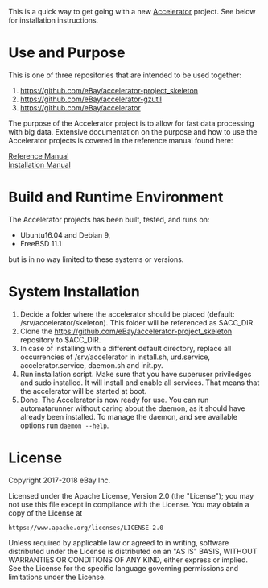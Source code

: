 
This is a quick way to get going with a new
[Accelerator](https://github.com/eBay/accelerator)
project.  See below for installation instructions.



Use and Purpose
===============

This is one of three repositories that are intended to be used together:
1.    https://github.com/eBay/accelerator-project_skeleton
2.    https://github.com/eBay/accelerator-gzutil
3.    https://github.com/eBay/accelerator

The purpose of the Accelerator project is to allow for fast data processing with big data. Extensive documentation on the purpose and how to use the Accelerator projects is covered in the reference manual found here:

[Reference Manual](https://berkeman.github.io/pdf/acc_manual.pdf) \
[Installation Manual](https://berkeman.github.io/pdf/acc_install.pdf)



Build and Runtime Environment
=============================

The Accelerator projects has been built, tested, and runs on:
 - Ubuntu16.04 and Debian 9,
 - FreeBSD 11.1

but is in no way limited to these systems or versions.



System Installation
===================

1. Decide a folder where the accelerator should be placed (default: /srv/accelerator/skeleton). This folder will be referenced as $ACC_DIR.
2. Clone the https://github.com/eBay/accelerator-project_skeleton repository to $ACC_DIR.
3. In case of installing with a different default directory, replace all occurrencies of /srv/accelerator in install.sh, urd.service, accelerator.service, daemon.sh and init.py.
4. Run installation script. Make sure that you have superuser priviledges and sudo installed. It will install and enable all services. That means that the accelerator will be started at boot.
5. Done.  The Accelerator is now ready for use. You can run automatarunner without caring about the daemon, as it should have already been installed. To manage the daemon, and see available options run `daemon --help`.


License
=======

Copyright 2017-2018 eBay Inc.

Licensed under the Apache License, Version 2.0 (the "License");
you may not use this file except in compliance with the License.
You may obtain a copy of the License at

    https://www.apache.org/licenses/LICENSE-2.0

Unless required by applicable law or agreed to in writing, software
distributed under the License is distributed on an "AS IS" BASIS,
WITHOUT WARRANTIES OR CONDITIONS OF ANY KIND, either express or implied.
See the License for the specific language governing permissions and
limitations under the License.
